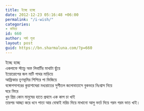 ```yaml
---
title: ইচ্ছে হচ্ছে
date: 2012-12-23 05:16:48 +06:00
permalink: "/i-wish/"
categories:
- কবিতা
id: 660
author: শর্মা লুনা
layout: post
guid: https://bn.sharmaluna.com/?p=660
---
```


ইচ্ছে হচ্ছে  
একলাফে স্ট্যাচু অফ লিবার্টির মাথাটা ছুঁয়ে  
ইয়োরোপের জল মাটি পাথর মাড়িয়ে  
আফ্রিকার তৃণভূমির শিশিরে পা ভিজিয়ে  
বঙ্গোপসাগরের কুয়াশাঘেরা মধ্যরাতের সুশীতল জলোবাতাসে বুকভরে নিঃশ্বাস নিয়ে  
ঘরে ফিরে  
খুব প্রিয় কোন মানুষের হাতে প্রথমে এক কাপ চা খাই  
তারপর আচ্ছা করে ধনে পাতা আর বোম্বাই মরিচ দিয়ে মাখানো আলু ভর্তা দিয়ে গরম গরম ভাত খাই।